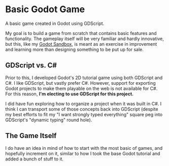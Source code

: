 # Basic Godot Game

A basic game created in Godot using GDScript.

My goal is to build a game from scratch that contains basic features and functionality. The gameplay itself will be very familiar and hardly innovative, but this, like my [Godot Sandbox](https://github.com/sdepouw/GodotSandbox), is meant as an exercise in improvement and learning more than designing something to be put up for sale.

## GDScript vs. C#

Prior to this, I developed Godot's 2D tutorial game using both GDScript and C#. I like GDScript, but vastly prefer C#. However, support for exporting Godot projects to make them playable on the web is not available for C#. For this reason, **I'm electing to use GDScript for this project.**

I did have fun exploring how to organize a project when it was built in C#. I think I can transport some of those concepts back into GDScript (despite my best efforts to fit my "I want strongly typed everything" square peg into GDScript's "dynamic typing" round hole).

## The Game Itself

I do have an idea in mind of how to start with the most basic of games, and hopefully increment on it, similar to how I took the base Godot tutorial and added a bunch of stuff to it.
